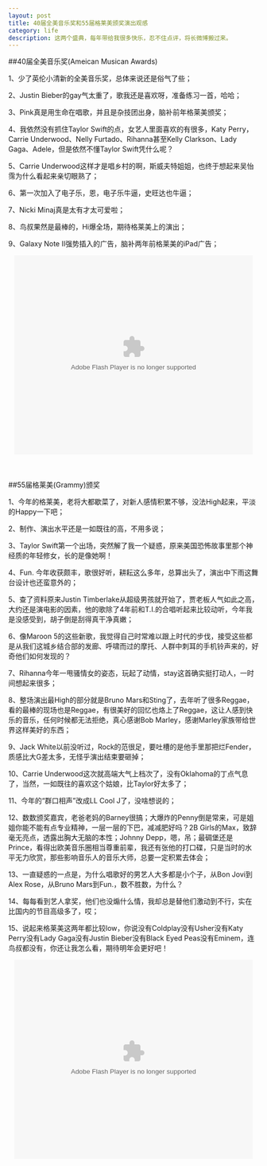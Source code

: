 ```yaml
---
layout: post
title: 40届全美音乐奖和55届格莱美颁奖演出观感
category: life
description: 这两个盛典，每年带给我很多快乐，忍不住点评，将长微博搬过来。
---
```


##40届全美音乐奖(Ameican Musican Awards)

1、少了英伦小清新的全美音乐奖，总体来说还是俗气了些；

2、Justin Bieber的gay气太重了，歌我还是喜欢呀，准备练习一首，哈哈；

3、Pink真是用生命在唱歌，并且是杂技团出身，脑补前年格莱美颁奖；

4、我依然没有抓住Taylor Swift的点，女艺人里面喜欢的有很多，Katy Perry，Carrie Underwood、Nelly Furtado、Rihanna甚至Kelly Clarkson、Lady Gaga、Adele，但是依然不懂Taylor Swift凭什么呢？

5、Carrie Underwood这样才是唱乡村的啊，斯威夫特姐姐，也终于想起来吴怡霈为什么看起来亲切眼熟了；

6、第一次加入了电子乐，恩，电子乐牛逼，史旺达也牛逼；

7、Nicki Minaj真是太有才太可爱啦；

8、鸟叔果然是最棒的，Hi爆全场，期待格莱美上的演出；

9、Galaxy Note II强势插入的广告，脑补两年前格莱美的iPad广告；

<div style="text-align:center;margin-bottom:50px;">
<embed src="http://player.youku.com/player.php/sid/XNDc3MTQzMjg0/v.swf" quality="high" width="480" height="400" align="middle" allowScriptAccess="sameDomain" allowFullscreen="true" type="application/x-shockwave-flash"></embed>
</div>

##55届格莱美(Grammy)颁奖

1、今年的格莱美，老将大都歇菜了，对新人感情积累不够，没法High起来，平淡的Happy一下吧；

2、制作、演出水平还是一如既往的高，不用多说；

3、Taylor Swift第一个出场，突然解了我一个疑惑，原来美国恐怖故事里那个神经质的年轻修女，长的是像她啊！

4、Fun. 今年收获颇丰，歌很好听，耕耘这么多年，总算出头了，演出中下雨这舞台设计也还蛮意外的；

5、查了资料原来Justin Timberlake从超级男孩就开始了，贾老板人气如此之高，大约还是演电影的因素，他的歌除了4年前和T.I.的合唱听起来比较动听，今年我是没感受到，胡子倒是刮得真干净真嫩；

6、像Maroon 5的这些新歌，我觉得自己时常难以跟上时代的步伐，接受这些都是从我们这城乡结合部的发廊、呼啸而过的摩托、人群中刺耳的手机铃声来的，好奇他们如何发现的？

7、Rihanna今年一甩骚情女的姿态，玩起了动情，stay这首确实挺打动人，一时间想起来很多；

8、整场演出最High的部分就是Bruno Mars和Sting了，去年听了很多Reggae，看的最棒的现场也是Reggae，有很美好的回忆也烙上了Reggae，这让人感到快乐的音乐，任何时候都无法拒绝，真心感谢Bob Marley，感谢Marley家族带给世界这样美好的东西；

9、Jack White以前没听过，Rock的范很足，要吐槽的是他手里那把烂Fender，质感比大G差太多，无怪乎演出结束要砸掉；

10、Carrie Underwood这次就高端大气上档次了，没有Oklahoma的丁点气息了，当然，一如既往的喜欢这个姑娘，比Taylor好太多了；

11、今年的“群口相声”改成LL Cool J了，没啥想说的；

12、数数颁奖嘉宾，老爸老妈的Barney很搞；大爆炸的Penny倒是常来，可是姐姐你能不能有点专业精神，一层一层的下巴，减减肥好吗？2B Girls的Max，致辞毫无亮点，透露出胸大无脑的本性；Johnny Depp，嗯，吊；最碉堡还是Prince，看得出欧美音乐圈相当尊重前辈，我还有张他的打口碟，只是当时的水平无力欣赏，那些影响音乐人的音乐大师，总要一定积累去体会；

13、一直疑惑的一点是，为什么唱歌好的男艺人大多都是小个子，从Bon Jovi到Alex Rose，从Bruno Mars到Fun.，数不胜数，为什么？

14、每每看到艺人拿奖，他们也没煽什么情，我却总是替他们激动到不行，实在比国内的节目高级多了，哎；

15、说起来格莱美这两年都比较low，你说没有Coldplay没有Usher没有Katy Perry没有Lady Gaga没有Justin Bieber没有Black Eyed Peas没有Eminem，连鸟叔都没有，你还让我怎么看，期待明年会更好吧！

<div style="text-align:center">
<embed src="http://player.youku.com/player.php/sid/XNTEzNzI1Njcy/v.swf" quality="high" width="480" height="400" align="middle" allowScriptAccess="sameDomain" allowFullscreen="true" type="application/x-shockwave-flash"></embed>
</div>

[WeiLi]:    http://wli12.github.io  "WeiLi"
